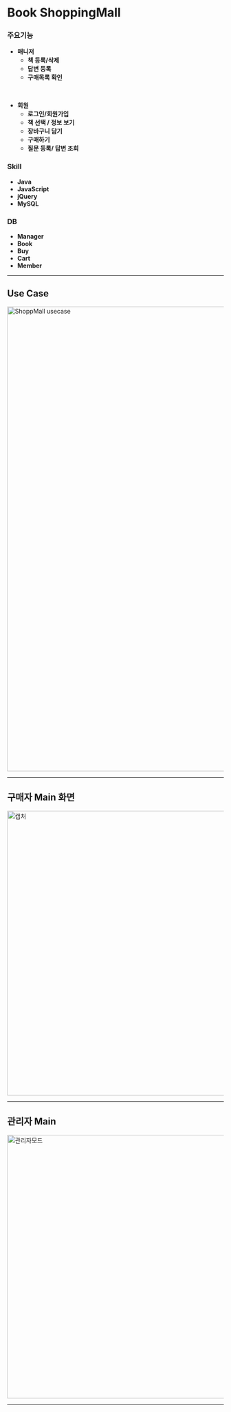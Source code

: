 # Book ShoppingMall

### 주요기능


* **매니저**   
  * **책 등록/삭제**
  * **답변 등록**
  * **구매목록 확인**
  
<br/>

* **회원**
  * **로그인/회원가입**
  * **책 선택 / 정보 보기**
  * **장바구니 담기**
  * **구매하기**
  * **질문 등록/ 답변 조회**


### Skill
* **Java**
* **JavaScript**
* **jQuery**
* **MySQL**

### DB
* **Manager**
* **Book**
* **Buy**
* **Cart**
* **Member**

***

## Use Case
<img width="1081" alt="ShoppMall usecase" src="https://user-images.githubusercontent.com/64480971/82079838-7d95be00-971e-11ea-94ca-0e998736a5f6.PNG">

***
## 구매자 Main 화면
<img width="662" alt="캡처" src="https://user-images.githubusercontent.com/64480971/81794457-c7777c00-9545-11ea-9c01-8907e740137d.PNG">

***
## 관리자 Main  

<img width="613" alt="관리자모드" src="https://user-images.githubusercontent.com/64480971/82160351-aa3d0780-98cf-11ea-9766-f330bb8c2f33.PNG">

***
